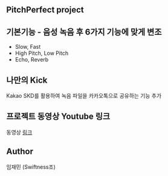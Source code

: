 ## PitchPerfect project

## 기본기능 - 음성 녹음 후 6가지 기능에 맞게 변조
- Slow, Fast
- High Pitch, Low Pitch
- Echo, Reverb

## 나만의 Kick
Kakao SKD를 활용하여 녹음 파일을 카카오톡으로 공유하는 기능 추가

## 프로젝트 동영상 Youtube 링크
동영상 [링크](https://youtu.be/PW6yo8NPYC4)

## Author
임재민 (Swiftness조)
